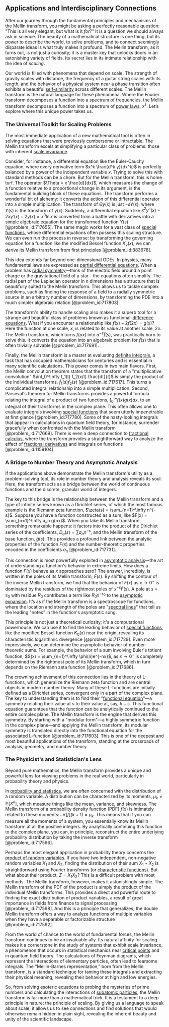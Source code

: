 ## Applications and Interdisciplinary Connections

After our journey through the fundamental principles and mechanisms of the Mellin transform, you might be asking a perfectly reasonable question: "This is all very elegant, but what is it *for*?" It is a question we should always ask in science. The beauty of a mathematical structure is one thing, but its power to describe the world, to solve problems, and to connect seemingly disparate ideas is what truly makes it profound. The Mellin transform, as it turns out, is not just a curiosity; it is a master key that unlocks doors in an astonishing variety of fields. Its secret lies in its intimate relationship with the idea of *scaling*.

Our world is filled with phenomena that depend on scale. The strength of gravity scales with distance, the frequency of a guitar string scales with its length, and the behavior of a physical system near a phase transition often exhibits a beautiful [self-similarity](@article_id:144458) across different scales. The Mellin transform is the natural language for these phenomena. Where the Fourier transform decomposes a function into a spectrum of frequencies, the Mellin transform decomposes a function into a spectrum of [power laws](@article_id:159668), $x^s$. Let’s explore where this unique power takes us.

### The Universal Toolkit for Scaling Problems

The most immediate application of a new mathematical tool is often in solving equations that were previously cumbersome or intractable. The Mellin transform excels at simplifying a particular class of problems: those with inherent [scale invariance](@article_id:142718).

Consider, for instance, a differential equation like the Euler-Cauchy equation, where every derivative term $x^k \frac{d^k y}{dx^k}$ is perfectly balanced by a power of the independent variable $x$. Trying to solve this with standard methods can be a chore. But for the Mellin transform, this is home turf. The operator $\Theta = x \frac{d}{dx}$, which measures the change of a function relative to a proportional change in its argument, is the fundamental building block of these equations. The transform performs a wonderful bit of alchemy: it converts the action of this differential operator into a simple multiplication. The transform of $\Theta y(x)$ is just $-s Y(s)$, where $Y(s)$ is the transform of $y(x)$. Suddenly, a differential equation like $x^2 y''(x) - 2x y'(x) + 2y(x) = x^3 \ln x$ is converted from a battle with derivatives into a simple algebraic equation for the transformed function $Y(s)$ [@problem_id:717655]. The same magic works for a vast class of [special functions](@article_id:142740), whose differential equations often possess this scaling structure. We can even run the process in reverse: by transforming the governing equation for a function like the modified Bessel function $K_\nu(x)$, we can *derive* its Mellin transform from first principles [@problem_id:883678].

This idea extends far beyond one-dimensional ODEs. In physics, many fundamental laws are expressed as [partial differential equations](@article_id:142640). When a problem has [radial symmetry](@article_id:141164)—think of the electric field around a point charge or the gravitational field of a star—the equations often simplify. The radial part of the Laplacian operator in $n$ dimensions has a structure that is beautifully suited to the Mellin transform. This allows us to tackle complex problems, such as finding the response of a field to a radially symmetric source in an arbitrary number of dimensions, by transforming the PDE into a much simpler algebraic relation [@problem_id:717803].

The transform's ability to handle scaling also makes it a superb tool for a strange and beautiful class of problems known as functional-[difference equations](@article_id:261683). What if you encounter a relationship like $f(x) - 2f(2x) = g(x)$? Here the function at one scale, $x$, is related to its value at another scale, $2x$. The Mellin transform, which turns $f(ax)$ into $a^{-s}\tilde{f}(s)$, was practically born to solve this. It converts the equation into an algebraic problem for $\tilde{f}(s)$ that is often trivially solvable [@problem_id:717691].

Finally, the Mellin transform is a master at evaluating [definite integrals](@article_id:147118), a task that has occupied mathematicians for centuries and is essential in many scientific calculations. This power comes in two main flavors. First, the Mellin convolution theorem states that the transform of a "multiplicative convolution" $\int_0^\infty f_1(t) f_2(x/t) \frac{dt}{t}$ is simply the product of the individual transforms, $\tilde{f}_1(s) \tilde{f}_2(s)$ [@problem_id:717617]. This turns a complicated integral relationship into a simple multiplication. Second, Parseval's theorem for Mellin transforms provides a powerful formula relating the integral of a product of two functions, $\int_0^\infty f(x)g(x)dx$, to an integral of their transforms in the complex plane. This often allows one to evaluate integrals involving [special functions](@article_id:142740) that seem utterly impenetrable at first glance [@problem_id:717780]. Some of the nasty-looking integrals that appear in calculations in quantum field theory, for instance, surrender gracefully when confronted with the Mellin transform [@problem_id:717669]. There is even a deep connection to [fractional calculus](@article_id:145727), where the transform provides a straightforward way to analyze the effect of [fractional derivatives](@article_id:177315) and integrals on functions [@problem_id:1159104].

### A Bridge to Number Theory and Asymptotic Analysis

If the applications above demonstrate the Mellin transform's utility as a problem-solving tool, its role in number theory and analysis reveals its soul. Here, the transform acts as a bridge between the world of continuous functions and the discrete, granular world of integers.

The key to this bridge is the relationship between the Mellin transform and a type of infinite series known as a Dirichlet series, of which the most famous example is the Riemann zeta function, $\zeta(s) = \sum_{n=1}^\infty n^{-s}$. Suppose you have a function constructed as a sum, like $F(x) = \sum_{n=1}^\infty a_n g(nx)$. When you take its Mellin transform, something remarkable happens: it factors into the product of the Dirichlet series of the coefficients, $D_a(s) = \sum a_n n^{-s}$, and the Mellin transform of the base function, $\tilde{g}(s)$. This provides a profound link between the analytic properties of the function $F(x)$ and the number-theoretic properties encoded in the coefficients $a_n$ [@problem_id:717731].

This connection is most powerfully exploited in [asymptotic analysis](@article_id:159922)—the art of understanding a function's behavior in extreme limits. How does a function $F(x)$ behave as $x$ approaches zero? The answer, incredibly, is written in the poles of its Mellin transform, $\tilde{F}(s)$. By shifting the contour of the inverse Mellin transform, we find that the behavior of $F(x)$ as $x \to 0^+$ is dominated by the residues of the rightmost poles of $x^{-s} \tilde{F}(s)$. A pole at $s=s_0$ with residue $R_0$ contributes a term like $R_0 x^{-s_0}$ to the [asymptotic expansion](@article_id:148808). It’s as if the Mellin transform is a spectroscope for functions, where the location and strength of the poles are "[spectral lines](@article_id:157081)" that tell us the leading "notes" in the function's asymptotic song.

This principle is not just a theoretical curiosity; it's a computational powerhouse. We can use it to find the leading behavior of [special functions](@article_id:142740), like the modified Bessel function $K_0(x)$ near the origin, revealing its characteristic logarithmic divergence [@problem_id:717729]. Even more impressively, we can determine the asymptotic behavior of number-theoretic sums. For example, the behavior of a sum involving Euler's totient function, $S(x) = \sum_{n=1}^\infty \phi(n)e^{-nx}$, as $x \to 0^+$ is completely determined by the rightmost pole of its Mellin transform, which in turn depends on the Riemann zeta function [@problem_id:717686].

The crowning achievement of this connection lies in the theory of L-functions, which generalize the Riemann zeta function and are central objects in modern number theory. Many of these L-functions are initially defined as a Dirichlet series, convergent only in a part of the complex plane. The key to understanding them is to find their "[functional equation](@article_id:176093)"—a symmetry relating their value at $s$ to their value at, say, $k-s$. This functional equation guarantees that the function can be analytically continued to the entire complex plane. The Mellin transform is the engine that derives this symmetry. By starting with a "modular form"—a highly symmetric function in the complex plane—and applying the Mellin transform, its modular symmetry is translated directly into the functional equation for the associated L-function [@problem_id:717603]. This is one of the deepest and most beautiful applications of the transform, standing at the crossroads of analysis, geometry, and number theory.

### The Physicist's and Statistician's Lens

Beyond pure mathematics, the Mellin transform provides a unique and powerful lens for viewing problems in the real world, particularly in probability theory and physics.

In [probability and statistics](@article_id:633884), we are often concerned with the distribution of a random variable. A distribution can be characterized by its moments, $\mu_k = \mathbb{E}[X^k]$, which measure things like the mean, variance, and skewness. The Mellin transform of a probability density function (PDF) $f(x)$ is intimately related to these moments: $\mathcal{M}[f](k+1) = \mu_k$. This means that if you can measure all the moments of a system, you essentially know its Mellin transform at all the positive integers. By analytically continuing this function to the complex plane, you can, in principle, reconstruct the entire underlying probability distribution by taking the inverse transform [@problem_id:717596].

Perhaps the most elegant application in probability theory concerns the [product of random variables](@article_id:266002). If you have two independent, non-negative random variables $X_1$ and $X_2$, finding the distribution of their sum $X_1+X_2$ is straightforward using Fourier transforms (or [characteristic functions](@article_id:261083)). But what about their product, $Z = X_1 X_2$? This is a difficult problem with most methods. The Mellin transform, however, makes it astonishingly simple. The Mellin transform of the PDF of the product is simply the product of the individual Mellin transforms. This provides a direct and powerful route to finding the exact distribution of product variables, a result of great importance in fields from finance to signal processing [@problem_id:717598]. And this is a principle that generalizes; the double Mellin transform offers a way to analyze functions of multiple variables when they have a separable or factorizable structure [@problem_id:717592].

From the world of chance to the world of fundamental forces, the Mellin transform continues to be an invaluable ally. Its natural affinity for scaling makes it a cornerstone in the study of systems that exhibit scale invariance, a phenomenon that occurs in statistical mechanics near [critical points](@article_id:144159) and in quantum field theory. The calculations of Feynman diagrams, which represent the interactions of elementary particles, often lead to fearsome integrals. The "Mellin-Barnes representation," born from the Mellin transform, is a standard technique for taming these integrals and extracting their physical meaning, revealing their behavior at high and low energies.

So, from solving esoteric equations to probing the mysteries of prime numbers and calculating the interactions of [subatomic particles](@article_id:141998), the Mellin transform is far more than a mathematical trick. It is a testament to a deep principle in nature: the principle of scaling. By giving us a language to speak about scale, it allows us to see connections and find solutions that would otherwise remain hidden in plain sight, revealing the inherent beauty and unity of the scientific landscape.